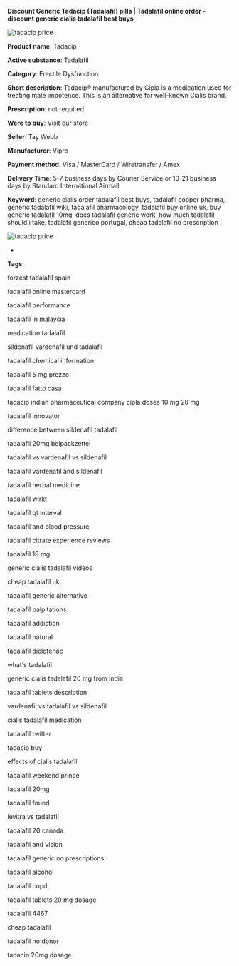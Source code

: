 **Discount Generic Tadacip (Tadalafil) pills | Tadalafil online order - discount generic cialis tadalafil best buys**

![tadacip price](http://navidirect.org/promo/blisters/296x296/tadacip.jpg)

**Product name**: Tadacip

**Active substance**: Tadalafil

**Category**: Erectile Dysfunction

**Short description**: Tadacip® manufactured by Cipla is a medication used for treating male impotence. This is an alternative for well-known Cialis brand.

**Prescription**: not required

**Were to buy**: [Visit our store](http://exned.com/direct/search.php?sid=16&tds-key=tadacip)

**Seller**: Tay Webb

**Manufacturer**: Vipro

**Payment method**: Visa / MasterCard / Wiretransfer / Amex

**Delivery Time**: 5-7 business days by Courier Service or 10-21 business days by Standard International Airmail



**Keyword**: generic cialis order tadalafil best buys, tadalafil cooper pharma, generic tadalafil wiki, tadalafil pharmacology, tadalafil buy online uk, buy generic tadalafil 10mg, does tadalafil generic work, how much tadalafil should i take, tadalafil generico portugal, cheap tadalafil no prescription



![tadacip price](http://navidirect.org/promo/pills/tadacip.jpg)

*

























**Tags**:

forzest tadalafil spain

tadalafil online mastercard

tadalafil performance

tadalafil in malaysia

medication tadalafil

sildenafil vardenafil und tadalafil

tadalafil chemical information

tadalafil 5 mg prezzo

tadalafil fatto casa

tadacip indian pharmaceutical company cipla doses 10 mg 20 mg

tadalafil innovator

difference between sildenafil tadalafil

tadalafil 20mg beipackzettel

tadalafil vs vardenafil vs sildenafil

tadalafil vardenafil and sildenafil

tadalafil herbal medicine

tadalafil wirkt

tadalafil qt interval

tadalafil and blood pressure

tadalafil citrate experience reviews

tadalafil 19 mg

generic cialis tadalafil videos

cheap tadalafil uk

tadalafil generic alternative

tadalafil palpitations

tadalafil addiction

tadalafil natural

tadalafil diclofenac

what's tadalafil

generic cialis tadalafil 20 mg from india

tadalafil tablets description

vardenafil vs tadalafil vs sildenafil

cialis tadalafil medication

tadalafil twitter

tadacip buy

effects of cialis tadalafil

tadalafil weekend prince

tadalafil 20mg

tadalafil found

levitra vs tadalafil

tadalafil 20 canada

tadalafil and vision

tadalafil generic no prescriptions

tadalafil alcohol

tadalafil copd

tadalafil tablets 20 mg dosage

tadalafil 4467

cheap tadalafil

tadalafil no donor

tadacip 20mg dosage
